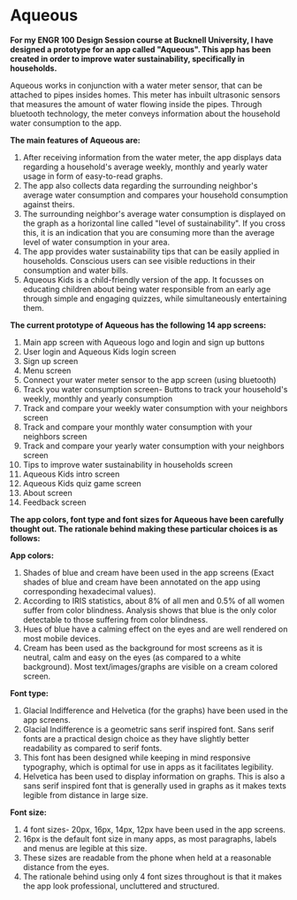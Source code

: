 # Aqueous
**For my ENGR 100 Design Session course at Bucknell University, I have designed a prototype for an app called "Aqueous".
This app has been created in order to improve water sustainability, specifically in households.** 

Aqueous works in conjunction with a water meter sensor, that can be attached to pipes insides homes. This meter has inbuilt ultrasonic sensors that measures the amount of water flowing inside the pipes. Through bluetooth technology, the meter conveys information about the household water consumption to the app. 

**The main features of Aqueous are:**
1. After receiving information from the water meter, the app displays data regarding a household's average weekly, monthly and yearly water usage in form of easy-to-read graphs.
2. The app also collects data regarding the surrounding neighbor's average water consumption and compares your household consumption against theirs.  
3. The surrounding neighbor's average water consumption is displayed on the graph as a horizontal line called "level of sustainability". If you cross this, it is an indication that you are consuming more than the average level of water consumption in your area. 
4. The app provides water sustainability tips that can be easily applied in households. Conscious users can see visible reductions in their consumption and water bills. 
5. Aqueous Kids is a child-friendly version of the app. It focusses on educating children about being water responsible from an early age through simple and engaging quizzes, while simultaneously entertaining them. 


**The current prototype of Aqueous has the following 14 app screens:**
1. Main app screen with Aqueous logo and login and sign up buttons
2. User login and Aqueous Kids login screen
3. Sign up screen
4. Menu screen
5. Connect your water meter sensor to the app screen (using bluetooth)
6. Track you water consumption screen- Buttons to track your household's weekly, monthly and yearly consumption 
7. Track and compare your weekly water consumption with your neighbors screen 
8. Track and compare your monthly water consumption with your neighbors screen 
9. Track and compare your yearly water consumption with your neighbors screen 
10. Tips to improve water sustainability in households screen
11. Aqueous Kids intro screen
12. Aqueous Kids quiz game screen
13. About screen
14. Feedback screen


**The app colors, font type and font sizes for Aqueous have been carefully thought out. The rationale behind making these particular choices is as follows:**

**App colors:**
1. Shades of blue and cream have been used in the app screens (Exact shades of blue and cream have been annotated on the app using corresponding hexadecimal values).
2. According to IRIS statistics, about 8% of all men and 0.5% of all women suffer from color blindness. Analysis shows that blue is the only color detectable to those suffering from color blindness. 
3. Hues of blue have a calming effect on the eyes and are well rendered on most mobile devices. 
4. Cream has been used as the background for most screens as it is neutral, calm and easy on the eyes (as compared to a white background). Most text/images/graphs are visible on a cream colored screen.

**Font type:**
1. Glacial Indifference and Helvetica (for the graphs) have been used in the app screens.
2. Glacial Indifference is a geometric sans serif inspired font. Sans serif fonts are a practical design choice as they have slightly better readability as compared to serif fonts. 
3. This font has been designed while keeping in mind responsive typography, which is optimal for use in apps as it facilitates legibility.
4. Helvetica has been used to display information on graphs. This is also a sans serif inspired font that is generally used in graphs as it makes texts legible from distance in large size. 

**Font size:**
1. 4 font sizes- 20px, 16px, 14px, 12px have been used in the app screens.
2. 16px is the default font size in many apps, as most paragraphs, labels and menus are legible at this size.
3. These sizes are readable from the phone when held at a reasonable distance from the eyes.
4. The rationale behind using only 4 font sizes throughout is that it makes the app look professional, uncluttered and structured.  
